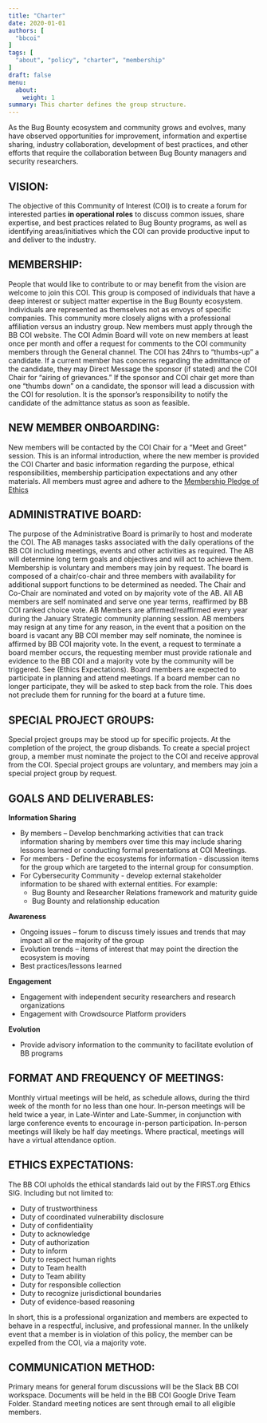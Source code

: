 ```yaml
---
title: "Charter"
date: 2020-01-01
authors: [
  "bbcoi"
]
tags: [
  "about", "policy", "charter", "membership"
]
draft: false
menu:
  about:
    weight: 1
summary: This charter defines the group structure.
---
```


As the Bug Bounty ecosystem and community grows and evolves, many have observed opportunities for improvement, information and expertise sharing, industry collaboration, development of best practices, and other efforts that require the collaboration between Bug Bounty managers and security researchers.

## VISION:

The objective of this Community of Interest (COI) is to create a forum for interested parties **in operational roles** to discuss common issues, share expertise, and best practices related to Bug Bounty programs, as well as identifying areas/initiatives which the COI can provide productive input to and deliver to the industry.

## MEMBERSHIP:

People that would like to contribute to or may benefit from the vision are welcome to join this COI. This group is composed of individuals that have a deep interest or subject matter expertise in the Bug Bounty ecosystem. Individuals are represented as themselves not as envoys of specific companies. This community more closely aligns with a professional affiliation versus an industry group. New members must apply through the BB COI website. The COI Admin Board will vote on new members at least once per month and offer a request for comments to the COI community members through the General channel. The COI has 24hrs to “thumbs-up” a candidate. If a current member has concerns regarding the admittance of the candidate, they may Direct Message the sponsor (if stated) and the COI Chair for “airing of grievances.” If the sponsor and COI chair get more than one “thumbs down” on a candidate, the sponsor will lead a discussion with the COI for resolution. It is the sponsor’s responsibility to notify the candidate of the admittance status as soon as feasible.

## NEW MEMBER ONBOARDING:

New members will be contacted by the COI Chair for a “Meet and Greet” session. This is an informal introduction, where the new member is provided the COI Charter and basic information regarding the purpose, ethical responsibilities, membership participation expectations and any other materials. All members must agree and adhere to the [Membership Pledge of Ethics](./membership-pledge.md)

## ADMINISTRATIVE BOARD:

The purpose of the Administrative Board is primarily to host and moderate the COI. The AB manages tasks associated with the daily operations of the BB COI including meetings, events and other activities as required. The AB will determine long term goals and objectives and will act to achieve them. Membership is voluntary and members may join by request. The board is composed of a chair/co-chair and three members with availability for additional support functions to be determined as needed. The Chair and Co-Chair are nominated and voted on by majority vote of the AB. All AB members are self nominated and serve one year terms, reaffirmed by BB COI ranked choice vote. AB Members are affirmed/reaffirmed every year during the January Strategic community planning session. AB members may resign at any time for any reason, in the event that a position on the board is vacant any BB COI member may self nominate, the nominee is affirmed by BB COI majority vote. In the event, a request to terminate a board member occurs, the requesting member must provide rationale and evidence to the BB COI and a majority vote by the community will be triggered. See (Ethics Expectations). Board members are expected to participate in planning and attend meetings. If a board member can no longer participate, they will be asked to step back from the role. This does not preclude them for running for the board at a future time.


## SPECIAL PROJECT GROUPS:

Special project groups may be stood up for specific projects. At the completion of the project, the group disbands. To create a special project group, a member must nominate the project to the COI and receive approval from the COI. Special project groups are voluntary, and members may join a special project group by request.

## GOALS AND DELIVERABLES:

**Information Sharing**
-   By members – Develop benchmarking activities that can track information sharing by members over time this may include sharing lessons learned or conducting formal presentations at COI Meetings.
-   For members - Define the ecosystems for information - discussion items for the group which are targeted to the internal group for consumption.
-   For Cybersecurity Community - develop external stakeholder information to be shared with external entities. For example:
    -   Bug Bounty and Researcher Relations framework and maturity guide
    -   Bug Bounty and relationship education

**Awareness**
-   Ongoing issues – forum to discuss timely issues and trends that may impact all or the majority of the group
-   Evolution trends – items of interest that may point the direction the ecosystem is moving
-   Best practices/lessons learned

**Engagement**
-   Engagement with independent security researchers and research organizations
-   Engagement with Crowdsource Platform providers

**Evolution**
-   Provide advisory information to the community to facilitate evolution of BB programs

## FORMAT AND FREQUENCY OF MEETINGS:

Monthly virtual meetings will be held, as schedule allows, during the third week of the month for no less than one hour. In-person meetings will be held twice a year, in Late-Winter and Late-Summer, in conjunction with large conference events to encourage in-person participation. In-person meetings will likely be half day meetings. Where practical, meetings will have a virtual attendance option.

## ETHICS EXPECTATIONS:

The BB COI upholds the ethical standards laid out by the FIRST.org Ethics SIG. Including but not limited to:


-   Duty of trustworthiness
-   Duty of coordinated vulnerability disclosure
-   Duty of confidentiality
-   Duty to acknowledge
-   Duty of authorization
-   Duty to inform
-   Duty to respect human rights
-   Duty to Team health
-   Duty to Team ability
-   Duty for responsible collection
-   Duty to recognize jurisdictional boundaries
-   Duty of evidence-based reasoning
  

In short, this is a professional organization and members are expected to behave in a respectful, inclusive, and professional manner. In the unlikely event that a member is in violation of this policy, the member can be expelled from the COI, via a majority vote.

## COMMUNICATION METHOD:

Primary means for general forum discussions will be the Slack BB COI workspace. Documents will be held in the BB COI Google Drive Team Folder. Standard meeting notices are sent through email to all eligible members.